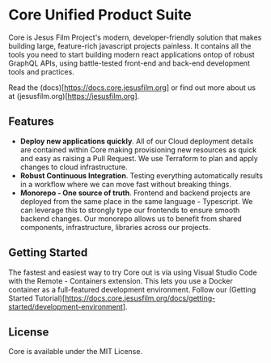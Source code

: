 # Core Unified Product Suite

Core is Jesus Film Project's modern, developer-friendly solution that makes building large, feature-rich javascript projects painless. It contains all the tools you need to start building modern react applications ontop of robust GraphQL APIs, using battle-tested front-end and back-end development tools and practices.

Read the (docs)[https://docs.core.jesusfilm.org] or find out more about us at (jesusfilm.org)[https://jesusfilm.org].

## Features

- **Deploy new applications quickly**. All of our Cloud deployment details are contained within Core making provisioning new resources as quick and easy as raising a Pull Request. We use Terraform to plan and apply changes to cloud infrastructure.
- **Robust Continuous Integration**. Testing everything automatically results in a workflow where we can move fast without breaking things.
- **Monorepo - One source of truth**. Frontend and backend projects are deployed from the same place in the same language - Typescript. We can leverage this to strongly type our frontends to ensure smooth backend changes. Our monorepo allows us to benefit from shared components, infrastructure, libraries across our projects.

## Getting Started

The fastest and easiest way to try Core out is via using Visual Studio Code with the Remote - Containers extension. This lets you use a Docker container as a full-featured development environment. Follow our (Getting Started Tutorial)[https://docs.core.jesusfilm.org/docs/getting-started/development-environment].

## License

Core is available under the MIT License.

